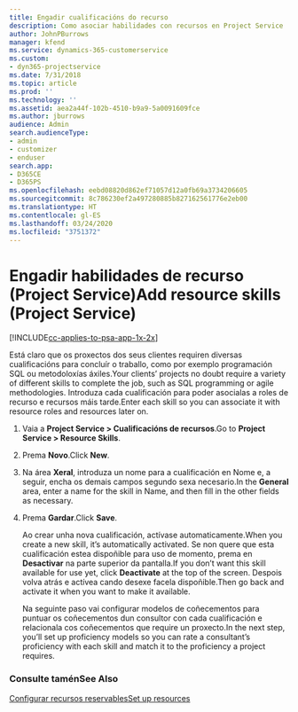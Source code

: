 ```yaml
---
title: Engadir cualificacións do recurso
description: Como asociar habilidades con recursos en Project Service
author: JohnPBurrows
manager: kfend
ms.service: dynamics-365-customerservice
ms.custom:
- dyn365-projectservice
ms.date: 7/31/2018
ms.topic: article
ms.prod: ''
ms.technology: ''
ms.assetid: aea2a44f-102b-4510-b9a9-5a0091609fce
ms.author: jburrows
audience: Admin
search.audienceType:
- admin
- customizer
- enduser
search.app:
- D365CE
- D365PS
ms.openlocfilehash: eebd08820d862ef71057d12a0fb69a3734206605
ms.sourcegitcommit: 8c786230ef2a497280885b827162561776e2eb00
ms.translationtype: HT
ms.contentlocale: gl-ES
ms.lasthandoff: 03/24/2020
ms.locfileid: "3751372"
---
```

# <a name="add-resource-skills-project-service"></a><span data-ttu-id="ecc21-103">Engadir habilidades de recurso (Project Service)</span><span class="sxs-lookup"><span data-stu-id="ecc21-103">Add resource skills (Project Service)</span></span>

[!INCLUDE[cc-applies-to-psa-app-1x-2x](../includes/cc-applies-to-psa-app-1x-2x.md)]

<span data-ttu-id="ecc21-104">Está claro que os proxectos dos seus clientes requiren diversas cualificacións para concluír o traballo, como por exemplo programación SQL ou metodoloxías áxiles.</span><span class="sxs-lookup"><span data-stu-id="ecc21-104">Your clients’ projects no doubt require a variety of different skills to complete the job, such as SQL programming or agile methodologies.</span></span> <span data-ttu-id="ecc21-105">Introduza cada cualificación para poder asocialas a roles de recurso e recursos máis tarde.</span><span class="sxs-lookup"><span data-stu-id="ecc21-105">Enter each skill so you can associate it with resource roles and resources later on.</span></span>  
  
1. <span data-ttu-id="ecc21-106">Vaia a **Project Service > Cualificacións de recursos**.</span><span class="sxs-lookup"><span data-stu-id="ecc21-106">Go to **Project Service > Resource Skills**.</span></span>  
  
2. <span data-ttu-id="ecc21-107">Prema **Novo**.</span><span class="sxs-lookup"><span data-stu-id="ecc21-107">Click **New**.</span></span>  
  
3. <span data-ttu-id="ecc21-108">Na área **Xeral**, introduza un nome para a cualificación en Nome e, a seguir, encha os demais campos segundo sexa necesario.</span><span class="sxs-lookup"><span data-stu-id="ecc21-108">In the **General** area, enter a name for the skill in Name, and then fill in the other fields as necessary.</span></span>  
  
4. <span data-ttu-id="ecc21-109">Prema **Gardar**.</span><span class="sxs-lookup"><span data-stu-id="ecc21-109">Click **Save**.</span></span>  
  
   <span data-ttu-id="ecc21-110">Ao crear unha nova cualificación, actívase automaticamente.</span><span class="sxs-lookup"><span data-stu-id="ecc21-110">When you create a new skill, it’s automatically activated.</span></span> <span data-ttu-id="ecc21-111">Se non quere que esta cualificación estea dispoñible para uso de momento, prema en **Desactivar** na parte superior da pantalla.</span><span class="sxs-lookup"><span data-stu-id="ecc21-111">If you don’t want this skill available for use yet, click **Deactivate** at the top of the screen.</span></span> <span data-ttu-id="ecc21-112">Despois volva atrás e actívea cando desexe facela dispoñible.</span><span class="sxs-lookup"><span data-stu-id="ecc21-112">Then go back and activate it when you want to make it available.</span></span>  
  
   <span data-ttu-id="ecc21-113">Na seguinte paso vai configurar modelos de coñecementos para puntuar os coñecementos dun consultor con cada cualificación e relacionala cos coñecementos que require un proxecto.</span><span class="sxs-lookup"><span data-stu-id="ecc21-113">In the next step, you’ll set up proficiency models so you can rate a consultant’s proficiency with each skill and match it to the proficiency a project requires.</span></span>  
  
### <a name="see-also"></a><span data-ttu-id="ecc21-114">Consulte tamén</span><span class="sxs-lookup"><span data-stu-id="ecc21-114">See Also</span></span>  
 [<span data-ttu-id="ecc21-115">Configurar recursos reservables</span><span class="sxs-lookup"><span data-stu-id="ecc21-115">Set up resources</span></span>](../project-service/set-up-resources.md)
